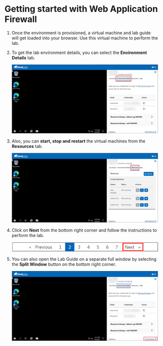 # Getting started with Web Application Firewall 

1. Once the environment is provisioned, a virtual machine and lab guide will get loaded into your browser. Use this virtual machine to perform the lab.

1. To get the lab environment details, you can select the **Environment Details** tab.

    ![](../images/waf002.png)
    
1. Also, you can **start, stop and restart** the virtual machines from the **Resources** tab.

    ![](../images/waf003.png)
    
1. Click on **Next** from the bottom right corner and follow the instructions to perform the lab.

    ![](../images/image_011.png)
    
1. You can also open the Lab Guide on a separate full window by selecting the **Split Window** button on the bottom right corner.

    ![](../images/waf004.png)

